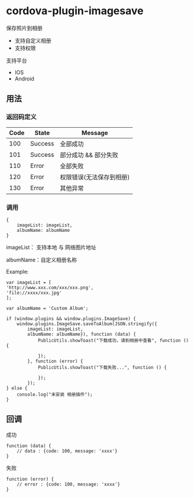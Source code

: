 # cordova-plugin-imagesave

保存照片到相册

- 支持自定义相册
- 支持权限

支持平台

- IOS
- Android

## 用法

### 返回码定义

| Code | State | Message |
| --- | --- | --- |
| 100 | Success | 全部成功 |
| 101 | Success | 部分成功 && 部分失败 |
| 110 | Error | 全部失败 |
| 120 | Error | 权限错误(无法保存到相册) |
| 130 | Error | 其他异常 |


### 调用

```
{
    imageList: imageList,
    albumName: albumName
}
```

imageList： 支持本地 与 网络图片地址

albumName：自定义相册名称

Example:

```
var imageList = [
'http://www.xxx.com/xxx/xxx.png',
'file://xxxx/xxx.jpg'
];

var albumName = 'Custom Album';

```


```
if (window.plugins && window.plugins.ImageSave) {
    window.plugins.ImageSave.saveToAlbum(JSON.stringify({
        imageList: imageList,
        albumName: albumName}), function (data) {
            PublicUtils.showToast("下载成功，请到相册中查看", function () {

            });
        }, function (error) {
            PublicUtils.showToast("下载失败...", function () {

            });
        });
} else {
    console.log("未安装 相册插件");
}
```

## 回调

成功

```
function (data) {
    // data : {code: 100, message: 'xxxx'}
}
```


失败

```
function (error) {
    // error : {code: 100, message: 'xxxx'}
}
```


